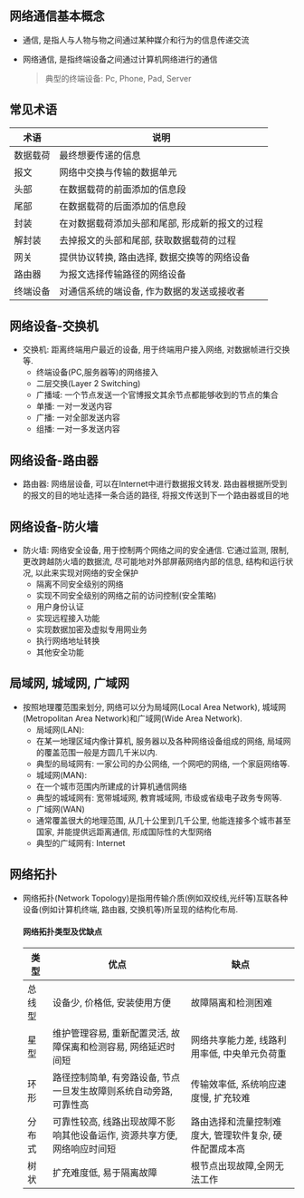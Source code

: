 ## 网络通信基本概念

* 通信, 是指人与人物与物之间通过某种媒介和行为的信息传递交流

* 网络通信, 是指终端设备之间通过计算机网络进行的通信
  
  > 典型的终端设备: Pc, Phone, Pad, Server

## 常见术语

| 术语   | 说明                       |
| --- | ----------------------- |
| 数据载荷 | 最终想要传递的信息                |
| 报文   | 网络中交换与传输的数据单元            |
| 头部   | 在数据载荷的前面添加的信息段           |
| 尾部   | 在数据载荷的后面添加的信息段           |
| 封装   | 在对数据载荷添加头部和尾部, 形成新的报文的过程 |
| 解封装  | 去掉报文的头部和尾部, 获取数据载荷的过程    |
| 网关   | 提供协议转换, 路由选择, 数据交换等的网络设备 |
| 路由器  | 为报文选择传输路径的网络设备           |
| 终端设备 | 对通信系统的端设备, 作为数据的发送或接收者   |

## 网络设备-交换机

* 交换机: 距离终端用户最近的设备, 用于终端用户接入网络, 对数据帧进行交换等. 
 	- 终端设备(PC,服务器等)的网络接入
 	- 二层交换(Layer 2 Switching)
 	- 广播域: 一个节点发送一个官博报文其余节点都能够收到的节点的集合
 	- 单播: 一对一发送内容
 	- 广播: 一对全部发送内容
 	- 组播: 一对一多发送内容

## 网络设备-路由器

* 路由器: 网络层设备, 可以在Internet中进行数据报文转发. 路由器根据所受到的报文的目的地址选择一条合适的路径, 将报文传送到下一个路由器或目的地

## 网络设备-防火墙

* 防火墙: 网络安全设备, 用于控制两个网络之间的安全通信. 它通过监测, 限制, 更改跨越防火墙的数据流, 尽可能地对外部屏蔽网络内部的信息, 结构和运行状况, 以此来实现对网络的安全保护
 	- 隔离不同安全级别的网络
 	- 实现不同安全级别的网络之前的访问控制(安全策略)
 	- 用户身份认证
 	- 实现远程接入功能
 	- 实现数据加密及虚拟专用网业务
 	- 执行网络地址转换
 	- 其他安全功能

## 局域网, 城域网, 广域网

* 按照地理覆范围来划分, 网络可以分为局域网(Local Area Network), 城域网(Metropolitan Area Network)和广域网(Wide Area Network).
 	- 局域网(LAN):
   	- 在某一地理区域内像计算机, 服务器以及各种网络设备组成的网络, 局域网的覆盖范围一般是方圆几千米以内.
   	- 典型的局域网有: 一家公司的办公网络, 一个网吧的网络, 一个家庭网络等.
 	- 城域网(MAN):
   	- 在一个城市范围内所建成的计算机通信网络
   	- 典型的城域网有: 宽带城域网, 教育城域网, 市级或省级电子政务专网等.
 	- 广域网(WAN)
   	- 通常覆盖很大的地理范围, 从几十公里到几千公里, 他能连接多个城市甚至国家, 并能提供远距离通信, 形成国际性的大型网络
   	- 典型的广域网有: Internet

## 网络拓扑

* 网络拓扑(Network Topology)是指用传输介质(例如双绞线,光纤等)互联各种设备(例如计算机终端, 路由器, 交换机等)所呈现的结构化布局.
  
  #### 网络拓扑类型及优缺点
  
  | 类型  | 优点                                      | 缺点                            |
  | -- | -------------------------------------- | ---------------------------- |
  | 总线型 | 设备少, 价格低, 安装使用方便                        | 故障隔离和检测困难                     |
  | 星型  | 维护管理容易, 重新配置灵活, 故障保离和检测容易, 网络延迟时间短      | 网络共享能力差, 线路利用率低, 中央单元负荷重      |
  | 环形  | 路径控制简单, 有旁路设备, 节点一旦发生故障则系统自动旁路, 可靠性高    | 传输效率低, 系统响应速度慢, 扩充较难          |
  | 分布式 | 可靠性较高, 线路出现故障不影响其他设备运作, 资源共享方便, 网络响应时间短 | 路由选择和流量控制难度大, 管理软件复杂, 硬件配置成本高 |
  | 树状  | 扩充难度低, 易于隔离故障                           | 根节点出现故障,全网无法工作                |
